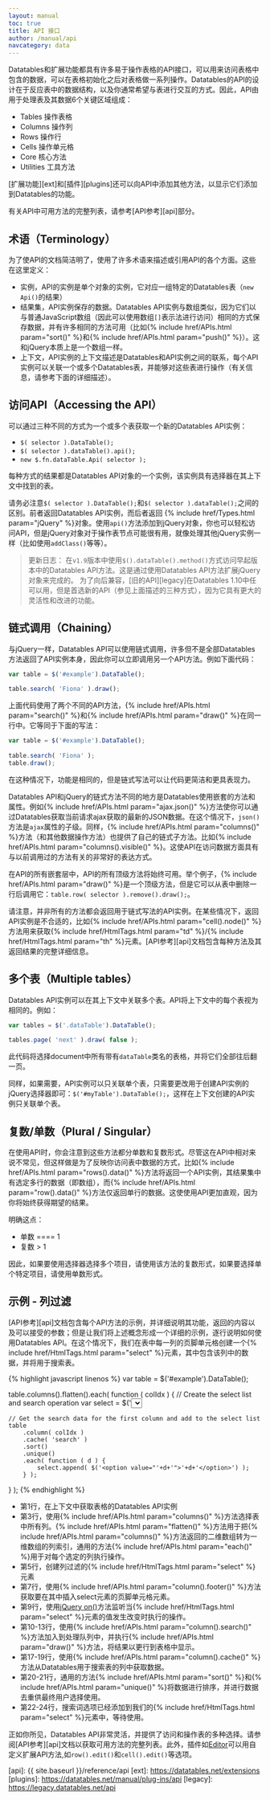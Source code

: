 ```yaml
---
layout: manual
toc: true
title: API 接口
author: /manual/api
navcategory: data
---
```


Datatables和扩展功能都具有许多易于操作表格的API接口，可以用来访问表格中包含的数据，可以在表格初始化之后对表格做一系列操作。Datatables的API的设计在于反应表中的数据结构，以及你通常希望与表进行交互的方式。因此，API由用于处理表及其数据6个关键区域组成：

- Tables 操作表格
- Columns 操作列
- Rows 操作行
- Cells 操作单元格
- Core 核心方法
- Utilities 工具方法

[扩展功能][ext]和[插件][plugins]还可以向API中添加其他方法，以显示它们添加到Datatables的功能。


有关API中可用方法的完整列表，请参考[API参考][api]部分。

## 术语（Terminology）

为了使API的文档简洁明了，使用了许多术语来描述或引用API的各个方面。这些在这里定义：

- 实例，API的实例是单个对象的实例，它对应一组特定的Datatables表（`new Api()`的结果）
- 结果集，API实例保存的数据。Datatables API实例与数组类似，因为它们以与普通JavaScript数组（因此可以使用数组`[]`表示法进行访问）相同的方式保存数据，并有许多相同的方法可用（比如{% include href/APIs.html param="sort()" %}和{% include href/APIs.html param="push()" %}）。这和jQuery本质上是一个数组一样。
- 上下文，API实例的上下文描述是Datatables和API实例之间的联系，每个API实例可以关联一个或多个Datatables表，并能够对这些表进行操作（有关信息，请参考下面的详细描述）。

## 访问API（Accessing the API）

可以通过三种不同的方式为一个或多个表获取一个新的Datatables API实例：

- `$( selector ).DataTable();`
- `$( selector ).dataTable().api();`
- `new $.fn.dataTable.Api( selector );`

每种方式的结果都是Datatables API对象的一个实例，该实例具有选择器在其上下文中找到的表。

请务必注意`$( selector ).DataTable();`和`$( selector ).dataTable();`之间的区别。前者返回Datatables API实例，而后者返回 {% include href/Types.html param="jQuery" %}对象。使用`api()`方法添加到jQuery对象，你也可以轻松访问API，但是jQuery对象对于操作表节点可能很有用，就像处理其他jQuery实例一样（比如使用`addClass()`等等）。

> 更新日志：
> 在`v1.9`版本中使用`$().dataTable().method()`方式访问早起版本中的Datatables API方法。这是通过使用Datatables API方法扩展jQuery对象来完成的。
> 为了向后兼容，[旧的API][legacy]在Datatables 1.10中任可以用，但是首选新的API（参见上面描述的三种方式），因为它具有更大的灵活性和改进的功能。

## 链式调用（Chaining）

与jQuery一样，Datatables API可以使用链式调用，许多但不是全部Datatables方法返回了API实例本身，因此你可以立即调用另一个API方法。例如下面代码：

```javascript
var table = $('#example').DataTable();
 
table.search( 'Fiona' ).draw();
```

上面代码使用了两个不同的API方法，{% include href/APIs.html param="search()" %}和{% include href/APIs.html param="draw()" %}在同一行中。它等同于下面的写法：

```javascript
var table = $('#example').DataTable();
 
table.search( 'Fiona' );
table.draw();
```

在这种情况下，功能是相同的，但是链式写法可以让代码更简洁和更具表现力。

Datatables API和jQuery的链式方法不同的地方是Datatables使用嵌套的方法和属性。例如{% include href/APIs.html param="ajax.json()" %}方法使你可以通过Datatables获取当前请求ajax获取的最新的JSON数据。在这个情况下，`json()`方法是`ajax`属性的子级。同样，{% include href/APIs.html param="columns()" %}方法（和其他数据操作方法）也提供了自己的链式子方法。比如{% include href/APIs.html param="columns().visible()" %}。这使API在访问数据方面具有与以前调用过的方法有关的非常好的表达方式。

在API的所有嵌套层中，API的所有顶级方法将始终可用。举个例子，{% include href/APIs.html param="draw()" %}是一个顶级方法，但是它可以从表中删除一行后调用它：`table.row( selector ).remove().draw();`。

请注意，并非所有的方法都会返回用于链式写法的API实例。在某些情况下，返回API实例是不合适的，比如{% include href/APIs.html param="cell().node()" %}方法用来获取{% include href/HtmlTags.html param="td" %}/{% include href/HtmlTags.html param="th" %}元素。[API参考][api]文档包含每种方法及其返回结果的完整详细信息。

## 多个表（Multiple tables）

Datatables API实例可以在其上下文中关联多个表。API将上下文中的每个表视为相同的。例如：
```javascript
var tables = $('.dataTable').DataTable();
 
tables.page( 'next' ).draw( false );
```
此代码将选择document中所有带有`dataTable`类名的表格，并将它们全部往后翻一页。

同样，如果需要，API实例可以只关联单个表，只需要更改用于创建API实例的jQuery选择器即可：`$('#myTable').DataTable();`，这样在上下文创建的API实例只关联单个表。

## 复数/单数（Plural / Singular）

在使用API时，你会注意到这些方法都分单数和复数形式。尽管这在API中相对来说不常见，但这样做是为了反映你访问表中数据的方式，比如{% include href/APIs.html param="rows().data()" %}方法将返回一个API实例，其结果集中有选定多行的数据（即数组），而{% include href/APIs.html param="row().data()" %}方法仅返回单行的数据。这使使用API更加直观，因为你将始终获得期望的结果。

明确这点：

- 单数 ==== 1
- 复数 > 1

因此，如果要使用选择器选择多个项目，请使用该方法的复数形式，如果要选择单个特定项目，请使用单数形式。


## 示例 - 列过滤

[API参考][api]文档包含每个API方法的示例，并详细说明其功能，返回的内容以及可以接受的参数；但是让我们将上述概念形成一个详细的示例，逐行说明如何使用Datatables API。在这个情况下，我们在表中每一列的页脚单元格创建一个{% include href/HtmlTags.html param="select" %}元素，其中包含该列中的数据，并将用于搜索表。

{% highlight javascript linenos %}
var table = $('#example').DataTable();
 
table.columns().flatten().each( function ( colIdx ) {
    // Create the select list and search operation
    var select = $('<select />')
        .appendTo(
            table.column(colIdx).footer()
        )
        .on( 'change', function () {
            table
                .column( colIdx )
                .search( $(this).val() )
                .draw();
        } );
 
    // Get the search data for the first column and add to the select list
    table
        .column( colIdx )
        .cache( 'search' )
        .sort()
        .unique()
        .each( function ( d ) {
            select.append( $('<option value="'+d+'">'+d+'</option>') );
        } );
} );
{% endhighlight %}

- 第1行，在上下文中获取表格的Datatables API实例
- 第3行，使用{% include href/APIs.html param="columns()" %}方法选择表中所有列。{% include href/APIs.html param="flatten()" %}方法用于把{% include href/APIs.html param="columns()" %}方法返回的二维数组转为一维数组的列索引，通用的方法{% include href/APIs.html param="each()" %}用于对每个选定的列执行操作。
- 第5行，创建列过滤的{% include href/HtmlTags.html param="select" %}元素
- 第7行，使用{% include href/APIs.html param="column().footer()" %}方法获取要在其中插入select元素的页脚单元格元素。
- 第9行，使用[jQuery on()][jquery]方法监听当{% include href/HtmlTags.html param="select" %}元素的值发生改变时执行的操作。
- 第10-13行，使用{% include href/APIs.html param="column().search()" %}方法加入到处理队列中，并执行{% include href/APIs.html param="draw()" %}方法，将结果以更行到表格中显示。
- 第17-19行，使用{% include href/APIs.html param="column().cache()" %}方法从Datatables用于搜索表的列中获取数据。
- 第20-21行，通用的方法{% include href/APIs.html param="sort()" %}和{% include href/APIs.html param="unique()" %}将数据进行排序，并进行数据去重供最终用户选择使用。
- 第22-24行，搜索词选项已经添加到我们的{% include href/HtmlTags.html param="select" %}元素中，等待使用。

正如你所见，Datatables API非常灵活，并提供了访问和操作表的多种选择。请参阅[API参考][api]文档以获取可用方法的完整列表。此外，插件如[Editor][editor]可以用自定义扩展API方法,如`row().edit()`和`cell().edit()`等选项。




[jquery]: https://api.jquery.com/on/
[editor]: https://editor.datatables.net/
[api]: {{ site.baseurl }}/reference/api
[ext]: https://datatables.net/extensions
[plugins]: https://datatables.net/manual/plug-ins/api
[legacy]: https://legacy.datatables.net/api
